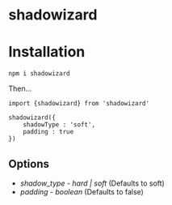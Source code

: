 # shadowizard

# Installation
`npm i shadowizard`

Then...

```
import {shadowizard} from 'shadowizard'

shadowizard({
    shadowType : 'soft',
    padding : true
})

```


## Options

* *shadow_type* - _hard | soft_ (Defaults to soft)
* *padding* - _boolean_ (Defaults to false)